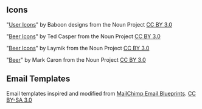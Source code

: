 
## Icons

"[User Icons](https://thenounproject.com/baboondesigns/collection/user-icons/)" by Baboon designs from the Noun Project [CC BY 3.0](https://creativecommons.org/licenses/by/3.0/)

"[Beer Icons](https://thenounproject.com/tedcasper/collection/beer-icons/)" by Ted Casper from the Noun Project [CC BY 3.0](https://creativecommons.org/licenses/by/3.0/)

"[Beer Icons](https://thenounproject.com/Maludk/collection/beer-icons/)" by Laymik from the Noun Project [CC BY 3.0](https://creativecommons.org/licenses/by/3.0/)

"[Beer](https://thenounproject.com/heyoka/collection/beer/)" by Mark Caron from the Noun Project [CC BY 3.0](https://creativecommons.org/licenses/by/3.0/)

## Email Templates
Email templates inspired and modified from [MailChimp Email Blueprints](https://github.com/mailchimp/email-blueprints/tree/master/templates). [CC BY-SA 3.0](https://creativecommons.org/licenses/by-sa/3.0/)